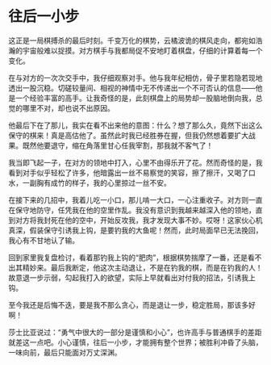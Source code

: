 # 往后一小步

这正是一局棋搏杀的最后时刻。千变万化的棋势，云橘波诡的棋风走向，都宛如浩瀚的宇宙般难以捉摸。对方棋手与我都局促不安地盯着棋盘，仔细的计算着每一个变化。

在与对方的一次次交手中，我仔细观察对手。他与我年纪相仿，骨子里若隐若现地透出一股沉稳。切磋较量间、相视的神情中无不传递出一个不可否认的信息——他是一个经验丰富的高手。让我奇怪的是，此刻棋盘上的局势却一股脑地倒向我，总觉的哪里不对，却也说不出原因。

他最后下在了那儿，我实在看不出来他的意图：什么？想了那么久，竟然下出这么保守的棋来！真是高估他了。虽然此时我已经胜券在握，但我仍然想着要扩大战果。既然他要退守，缩在角落里甘心任我宰割，那我就不客气了！

我当即飞起一子，在对方的领地中打入，心里不由得乐开了花。然而奇怪的是，我看到对手似乎轻松了许多，他暗露出一丝不易察觉的笑容，擦了擦汗，又喝了口水，一副胸有成竹的样子，我的心里掠过一丝不安。

在接下来的几招中，我着儿吃一小口，那儿啃一大口，一心注重收子。对方则一直在保守地防守，任凭我在他的空里作乱。我没有意识到我越来越深入他的领地，直到对方将我封死在他的空中，开始反攻我，我才发现大事不妙。哎呀！这家伙心机真深，假装保守引诱我上钩，是要钓我的大鱼呢！然而，此时局面早已无法挽回，我心有不甘地认了输。

回到家里我复盘检讨，看着那钓我上钩的“肥肉”，根据棋势揣摩了一番，还是看不出其精妙来。最后我断定，他这次主动退让，不是在钓我的棋，而是在钓我的人！故意退一步示弱，勾起我打入的欲望，实际上早就看出对付我的招法，引诱我上钩。

至今我还是后悔不迭，要是我不那么贪心，而是退让一步，稳定胜局，那该多好啊！

莎士比亚说过：“勇气中很大的一部分是谨慎和小心”，也许高手与普通棋手的差距就差这一点吧。小心谨慎，往后一小步，才能拥有整个世界；被胜利冲昏了头脑，一味向前，最后只能面对万丈深渊。

